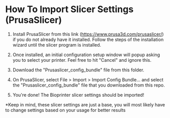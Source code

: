 # How To Import Slicer Settings (PrusaSlicer)

1. Install PrusaSlicer from this link (https://www.prusa3d.com/prusaslicer/) if you do not already have it installed. Follow the steps of the installation wizard until the slicer program is installed.

2. Once installed, an initial configuration setup window will popup asking you to select your printer. Feel free to hit "Cancel" and ignore this.

3. Download the "Prusaslicer_config_bundle" file from this folder.

4. On PrusaSlicer, select File > Import > Import Config Bundle... and select the "Prusaslicer_config_bundle" file that you downloaded from this repo. 

5. You're done! The Bioprinter slicer settings should be imported!

*Keep in mind, these slicer settings are just a base, you will most likely have to change settings based on your usage for better results

